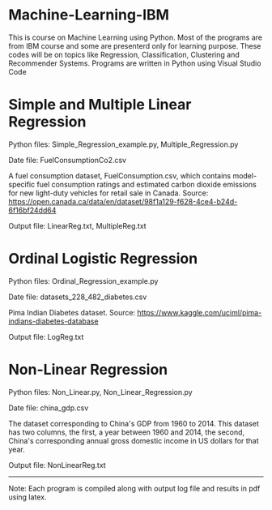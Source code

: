 #                                                                 Machine-Learning-IBM
This is course on Machine Learning using Python. Most of the programs are from IBM course and some are presenterd only for learning purpose. These codes will be on topics like Regression, Classification, Clustering and Recommender Systems. Programs are written in Python using Visual Studio Code

# Simple and Multiple Linear Regression

Python files: Simple_Regression_example.py, Multiple_Regression.py

Date file: FuelConsumptionCo2.csv

A fuel consumption dataset, FuelConsumption.csv, which contains model-specific fuel consumption ratings and estimated carbon dioxide emissions for new light-duty vehicles for retail sale in Canada. Source: https://open.canada.ca/data/en/dataset/98f1a129-f628-4ce4-b24d-6f16bf24dd64

Output file: LinearReg.txt, MultipleReg.txt

# Ordinal Logistic Regression

Python files: Ordinal_Regression_example.py

Date file: datasets_228_482_diabetes.csv

Pima Indian Diabetes dataset. Source: https://www.kaggle.com/uciml/pima-indians-diabetes-database

Output file: LogReg.txt

# Non-Linear Regression

Python files: Non_Linear.py, Non_Linear_Regression.py

Date file: china_gdp.csv

The dataset corresponding to China's GDP from 1960 to 2014. This dataset has two columns, the first, a year between 1960 and 2014, the second, China's corresponding annual gross domestic income in US dollars for that year. 

Output file: NonLinearReg.txt

------------------------------------------------------------------------------------------------
Note: Each program is compiled along with output log file and results in pdf using latex.
